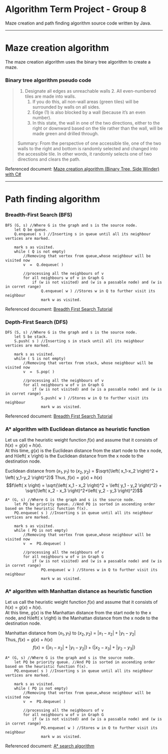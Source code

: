 # Algorithm Term Project - Group 8
Maze creation and path finding algorithm source code written by Java.

<hr>

# Maze creation algorithm
The maze creation algorithm uses the binary tree algorithm to create a maze.

### Binary tree  algorithm pseudo code
> 1. Designate all edges as unreachable walls
>    2. All even-numbered tiles are made into walls.
>       1. If you do this, all non-wall areas (green tiles) will be surrounded by walls on all sides.
>       2. Edge (1) is also blocked by a wall (because it’s an even number).
>    3. In this state, the wall in one of the two directions, either to the right or downward based on the tile rather than the wall, will be made green and drilled through.
>
> Summary: From the perspective of one accessible tile, one of the two walls to the right and bottom is randomly selected and changed into the accessible tile. In other words, it randomly selects one of two directions and clears the path.

Referenced document: [Maze creation algorithm (Binary Tree, Side Winder) with C#](https://ansohxxn.github.io/algorithm%20lesson%202/chapter3-2/)
<hr>

# Path finding algorithm

### Breadth-First Search (BFS)
````
BFS (G, s) //Where G is the graph and s is the source node.
    let Q be queue.
    Q.enqueue( s ) //Inserting s in queue until all its neighbour vertices are marked.

    mark s as visited.
    while ( Q is not empty)
        //Removing that vertex from queue,whose neighbour will be visited now
        v  =  Q.dequeue( )

        //processing all the neighbours of v  
        for all neighbours w of v in Graph G
            if (w is not visited) and (w is a passable node) and (w is in corret range)
                Q.enqueue( w ) //Stores w in Q to further visit its neighbour
                mark w as visited.
````

Referenced document: [Breadth First Search Tutorial](https://www.hackerearth.com/practice/algorithms/graphs/breadth-first-search/tutorial/)

### Depth-First Search (DFS)
````
DFS (S, s) //Where G is the graph and s is the source node.
    let S be stack.
    S.push( s ) //Inserting s in stack until all its neighbour vertices are marked.

    mark s as visited.
    while ( S is not empty)
        //Removing that vertex from stack, whose neighbour will be visited now
        v  =  S.pop( )

        //processing all the neighbours of v  
        for all neighbours w of v in Graph G
            if (w is not visited) and (w is a passable node) and (w is in corret range)
                S.push( w ) //Stores w in Q to further visit its neighbour
                mark w as visited.
````

Referenced document: [Breadth First Search Tutorial](https://www.hackerearth.com/practice/algorithms/graphs/breadth-first-search/tutorial/)

### A* algorithm with Euclidean distance as heuristic function

Let us call the heuristic weight function $f(x)$ and assume that it consists of $h\left( x \right) = g\left( x \right) + h\left( x \right)$. <br>
At this time, $g\left( x \right)$ is the Euclidean distance from the start node to the x node, and h\left( x \right) is the Euclidean distance from the x node to the destination node.

Euclidean distance from $\left( x_1, y_1 \right)$ to $\left( x_2, y_2 \right)$ = $\sqrt{\left( x_1-x_2 \right)^2 + \left( y_1-y_2 \right)^2}$
Thus, $f\left( x \right) = g\left( x \right) + h\left( x \right)$
$$f\left( x \right) = \sqrt{\left( x_1 - x_2 \right)^2 + \left( y_1 - y_2 \right)^2} + \sqrt{\left( x_2 - x_3 \right)^2+\left( y_2 - y_3 \right)^2}$$

````
A* (G, s) //Where G is the graph and s is the source node.
    let PQ be priority queue. //And PQ is sorted in ascending order based on the heuristic function f(x).
    PQ.enqueue( s ) //Inserting s in queue until all its neighbour vertices are marked.

    mark s as visited.
    while ( PQ is not empty)
        //Removing that vertex from queue,whose neighbour will be visited now
        v  =  PQ.dequeue( )

        //processing all the neighbours of v  
        for all neighbours w of v in Graph G
            if (w is not visited) and (w is a passable node) and (w is in corret range)
                PQ.enqueue( w ) //Stores w in Q to further visit its neighbour
                mark w as visited.
````

### A* algorithm with Manhattan distance as heuristic function

Let us call the heuristic weight function $f(x)$ and assume that it consists of $h\left( x \right) = g\left( x \right) + h\left( x \right)$. <br>
At this time, $g\left( x \right)$ is the Manhattan distance from the start node to the x node, and h\left( x \right) is the Manhattan distance from the x node to the destination node.

Manhattan distance from $\left( x_1, y_1 \right)$ to $\left( x_2, y_2 \right)$ = $\left| x_1 - x_2 \right| + \left| y_1 - y_2 \right|$ <br>
Thus, $f\left( x \right) = g\left( x \right) + h\left( x \right)$
$$f\left( x \right) = \left( \left| x_1 - x_2 \right| + \left| y_1 - y_2 \right| \right) + \left( \left| x_2 - x_3 \right| + \left| y_2 - y_3 \right| \right)$$


````
A* (G, s) //Where G is the graph and s is the source node.
    let PQ be priority queue. //And PQ is sorted in ascending order based on the heuristic function f(x).
    PQ.enqueue( s ) //Inserting s in queue until all its neighbour vertices are marked.

    mark s as visited.
    while ( PQ is not empty)
        //Removing that vertex from queue,whose neighbour will be visited now
        v  =  PQ.dequeue( )

        //processing all the neighbours of v  
        for all neighbours w of v in Graph G
            if (w is not visited) and (w is a passable node) and (w is in corret range)
                PQ.enqueue( w ) //Stores w in Q to further visit its neighbour
                mark w as visited.
````

Referenced document: [A* search algorithm](https://en.wikipedia.org/wiki/A*_search_algorithm)
